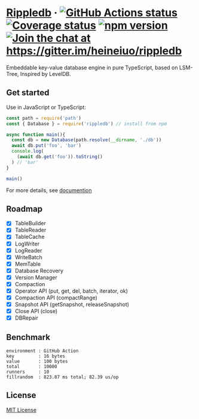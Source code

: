 # [Rippledb](https://rippledb.github.io/) &middot;  <a href="https://github.com/heineiuo/rippledb/actions"><img style="max-width:100%" alt="GitHub Actions status" src="https://github.com/heineiuo/rippledb/workflows/Node%20CI/badge.svg"></a>  <a href="https://coveralls.io/github/heineiuo/rippledb"><img style="max-width:100%" alt="Coverage status" src="https://coveralls.io/repos/github/heineiuo/rippledb/badge.svg"></a>  <a href="https://www.npmjs.com/package/rippledb"><img style="max-width:100%" alt="npm version" src="https://img.shields.io/npm/v/rippledb.svg?style=flat"></a>  <a href="https://gitter.im/heineiuo/rippledb?utm_source=badge&utm_medium=badge&utm_campaign=pr-badge&utm_content=badge"><img style="max-width:100%" alt="Join the chat at https://gitter.im/heineiuo/rippledb" src="https://badges.gitter.im/heineiuo/rippledb.svg"></a>


Embeddable key-value database engine in pure TypeScript, based on LSM-Tree, Inspired by LevelDB.

## Get started

Use in JavaScript or TypeScript:

```js
const path = require('path')
const { Database } = require('rippledb') // install from npm

async function main(){
  const db = new Database(path.resolve(__dirname, './db'))
  await db.put('foo', 'bar')
  console.log(
    (await db.get('foo')).toString()
  ) // 'bar'
}

main()
```


For more details, see [documention](./docs/API.md)


## Roadmap
- [x] TableBuilder
- [x] TableReader
- [x] TableCache
- [x] LogWriter
- [x] LogReader
- [x] WriteBatch
- [x] MemTable
- [x] Database Recovery
- [x] Version Manager
- [x] Compaction
- [x] Operator API (put, get, del, batch, iterator, ok)
- [x] Compaction API (compactRange)
- [x] Snapshot API (getSnapshot, releaseSnapshot)
- [x] Close API (close)
- [x] DBRepair

## Benchmark

```log
environment : GitHub Action
key         : 16 bytes
value       : 100 bytes
total       : 10000
runners     : 10 
fillrandom  : 823.87 ms total; 82.39 us/op
```

## License

[MIT License](./LICENSE)
